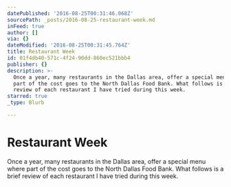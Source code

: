 ```yaml
---
datePublished: '2016-08-25T00:31:46.068Z'
sourcePath: _posts/2016-08-25-restaurant-week.md
inFeed: true
author: []
via: {}
dateModified: '2016-08-25T00:31:45.764Z'
title: Restaurant Week
id: 01f4db40-571c-4f24-90dd-860ec521bbb4
publisher: {}
description: >-
  Once a year, many restaurants in the Dallas area, offer a special menu where
  part of the cost goes to the North Dallas Food Bank. What follows is a brief
  review of each restaurant I have tried during this week.
starred: true
_type: Blurb

---
```

# Restaurant Week

Once a year, many restaurants in the Dallas area, offer a special menu where part of the cost goes to the North Dallas Food Bank. What follows is a brief review of each restaurant I have tried during this week.